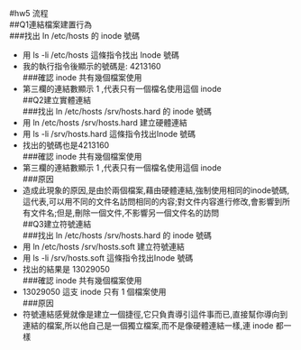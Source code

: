 #hw5   流程  
##Q1連結檔案建置行為  
###找出 ln /etc/hosts 的 inode 號碼  
 - 用 ls -li /etc/hosts 這條指令找出 Inode 號碼
 - 我的執行指令後顯示的號碼是: 4213160      
###確認 inode 共有幾個檔案使用
 - 第三欄的連結數顯示 1 ,代表只有一個檔名使用這個 inode   
##Q2建立實體連結  
###找出 ln /etc/hosts /srv/hosts.hard 的 inode 號碼  
 - 用 ln /etc/hosts /srv/hosts.hard 建立硬體連結
 - 用 ls -li /srv/hosts.hard 這條指令找出Inode 號碼  
 - 找出的號碼也是4213160  
###確認 inode 共有幾個檔案使用
 - 第三欄的連結數顯示 1 ,代表只有一個檔名使用這個 inode  
###原因
 - 造成此現象的原因,是由於兩個檔案,藉由硬體連結,強制使用相同的inode號碼,這代表,可以用不同的文件名訪問相同的内容;對文件内容進行修改,會影響到所有文件名;但是,刪除一個文件,不影響另一個文件名的訪問  
##Q3建立符號連結  
###找出 ln /etc/hosts /srv/hosts.hard 的 inode 號碼  
 - 用 ln /etc/hosts /srv/hosts.soft 建立符號連結
 - 用 ls -li /srv/hosts.soft 這條指令找出Inode 號碼
 - 找出的結果是 13029050  
###確認 inode 共有幾個檔案使用
 - 13029050 這支 inode 只有 1 個檔案使用  
###原因
 - 符號連結感覺就像是建立一個捷徑,它只負責導引這件事而已,直接幫你導向到連結的檔案,所以他自己是一個獨立檔案,而不是像硬體連結一樣,連 inode 都一樣